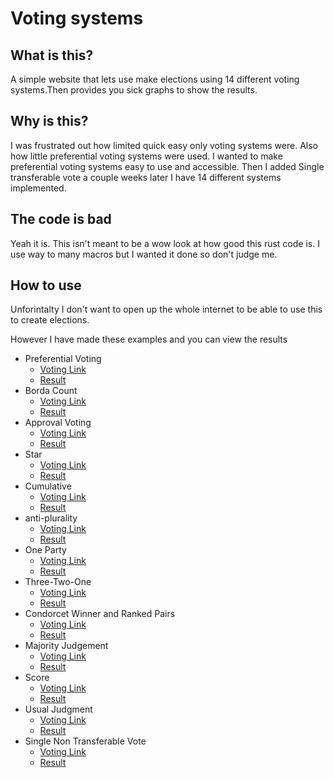 
# Voting systems

## What is this?
A simple website that lets use make elections using 14 different voting systems.Then provides you sick graphs to show the results.

## Why is this?
I was frustrated out how limited quick easy only voting systems were. Also how little preferential voting systems were used. I wanted to make preferential voting systems easy to use and accessible. Then I added Single transferable vote a couple weeks later I have 14 different systems implemented.

## The code is bad
Yeah it is. This isn't meant to be a wow look at how good this rust code is. I use way to many macros but I wanted it done so don't judge me.

## How to use
Unforintalty I don't want to open up the whole internet to be able to use this to create elections. 

However I have made these examples and you can view the results
* Preferential Voting
    * [Voting Link](https://vote.sarda.dev/preferential_voting/b8218839-c166-41aa-b7f9-f7c9004ce5b0)
    * [Result](https://vote.sarda.dev/preferential_voting/b8218839-c166-41aa-b7f9-f7c9004ce5b0/results)
* Borda Count
    * [Voting Link](https://vote.sarda.dev/borda_count/bccefdad-a700-4a7a-92db-ddecafbb9a77)
    * [Result](https://vote.sarda.dev/borda_count/bccefdad-a700-4a7a-92db-ddecafbb9a77/results)
* Approval Voting
    * [Voting Link](https://vote.sarda.dev/approval/3c1f37fc-fcb3-4435-a08b-fe6f2166d882)
    * [Result](https://vote.sarda.dev/approval/3c1f37fc-fcb3-4435-a08b-fe6f2166d882/results)
* Star 
    * [Voting Link](https://vote.sarda.dev/star/2738bfcd-b975-48e9-b01b-c80c9bb989d6)
    * [Result](https://vote.sarda.dev/star/2738bfcd-b975-48e9-b01b-c80c9bb989d6/results)
* Cumulative
    * [Voting Link](https://vote.sarda.dev/cumulative/0c8ea51b-b697-424f-9911-323046b246d0)
    * [Result](https://vote.sarda.dev/cumulative/0c8ea51b-b697-424f-9911-323046b246d0/results)
* anti-plurality
    * [Voting Link](https://vote.sarda.dev/anti_plurality/6e05059e-5696-4919-bda1-3a194dfc2320)
    * [Result](https://vote.sarda.dev/anti_plurality/6e05059e-5696-4919-bda1-3a194dfc2320/results)
* One Party
    * [Voting Link](https://vote.sarda.dev/single_party/43a77759-ec3c-4b7b-a812-9d4607d23e9a)
    * [Result](https://vote.sarda.dev/single_party/43a77759-ec3c-4b7b-a812-9d4607d23e9a/results)
* Three-Two-One
    * [Voting Link](https://vote.sarda.dev/three_two_one/e00fe573-47f1-4eda-a05f-f244cc6b3f01)
    * [Result](https://vote.sarda.dev/three_two_one/e00fe573-47f1-4eda-a05f-f244cc6b3f01/results)
* Condorcet Winner and Ranked Pairs
    * [Voting Link](https://vote.sarda.dev/condorcet_method/828a350d-51d6-458b-963c-ce6e9bc289fd)
    * [Result](https://vote.sarda.dev/condorcet_method/828a350d-51d6-458b-963c-ce6e9bc289fd/results)
* Majority Judgement
    * [Voting Link](https://vote.sarda.dev/majority_judgment/21486f76-cd45-4763-b6ad-e2428f90ad6e)
    * [Result](https://vote.sarda.dev/majority_judgment/21486f76-cd45-4763-b6ad-e2428f90ad6e/results)
* Score
    * [Voting Link](https://vote.sarda.dev/score/336d50a3-19e5-4f6f-bb28-48e2c6174ab0)
    * [Result](https://vote.sarda.dev/score/336d50a3-19e5-4f6f-bb28-48e2c6174ab0/results)
* Usual Judgment
    * [Voting Link](https://vote.sarda.dev/usual_judgment/42b2600d-1a70-40c0-a030-c77745ee5877)
    * [Result](https://vote.sarda.dev/usual_judgment/42b2600d-1a70-40c0-a030-c77745ee5877/results)
* Single Non Transferable Vote
    * [Voting Link](https://vote.sarda.dev/single_non_transferable/7681a9bb-bb74-4496-905f-8e32bd22be9b)
    * [Result](https://vote.sarda.dev/single_non_transferable/7681a9bb-bb74-4496-905f-8e32bd22be9b/results)

